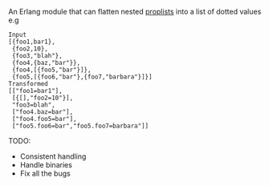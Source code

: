 
An Erlang module that can flatten nested [proplists](http://www.erlang.org/doc/man/proplists.html) into a list of dotted values e.g

    Input
    [{foo1,bar1},
     {foo2,10},
     {foo3,"blah"},
     {foo4,{baz,"bar"}},
     {foo4,[{foo5,"bar"}]},
     {foo5,[{foo6,"bar"},{foo7,"barbara"}]}]
    Transformed
    [["foo1=bar1"],
     [{[],"foo2=10"}],
     "foo3=blah",
     ["foo4.baz=bar"],
     ["foo4.foo5=bar"],
     ["foo5.foo6=bar","foo5.foo7=barbara"]]

TODO:

* Consistent handling
* Handle binaries
* Fix all the bugs

